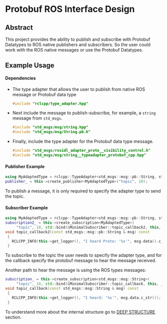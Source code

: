 # Protobuf ROS Interface Design
## Abstract
This project provides the ability to publish and subscribe with Protobuf Datatypes to ROS native publishers and subscribers. So the user could work with the ROS native messages or use the Protobuf Datatypes.

## Example Usage

#### Dependencies

* The type adapter that allows the user to publish from native ROS message or Protobuf data type
    ```cpp
    #include "rclcpp/type_adapter.hpp"
    ```

* Next include the message to publish-subscribe, for example, a `string` message from `std_msgs`.
    ```cpp
    #include "std_msgs/msg/string.hpp"
    #include "std_msgs/msg/String.pb.h"
    ```

* Finally, include the type adapter for the Protobuf data type message.
    ```cpp
    #include "std_msgs/rosidl_adapter_proto__visibility_control.h"
    #include "std_msgs/msg/string__typeadapter_protobuf_cpp.hpp"
    ```
#### Publisher Example
```cpp
using MyAdaptedType = rclcpp::TypeAdapter<std_msgs::msg::pb::String, std_msgs::msg::String>;
publisher_ = this->create_publisher<MyAdaptedType>("topic", 10);
```
To publish a message, it is only required to specify the adapter type to send the topic.

#### Subscriber Example
```cpp
using MyAdaptedType = rclcpp::TypeAdapter<std_msgs::msg::pb::String, std_msgs::msg::String>;
subscription2_ = this->create_subscription<MyAdaptedType>(
     "topic", 10, std::bind(&MinimalSubscriber::topic_callback2, this, _1));
void topic_callback2(const std_msgs::msg::pb::String & msg) const
 {
   RCLCPP_INFO(this->get_logger(), "I heard Proto: '%s'", msg.data().c_str());
 }
```
To subscribe to the topic the user needs to specify the adapter type, and for the callback specify the protobuf message to hear the message received.

Another path to hear the message is using the ROS types messages:

```cpp
subscription_ = this->create_subscription<std_msgs::msg::String>(
     "topic", 10, std::bind(&MinimalSubscriber::topic_callback, this, _1));
void topic_callback(const std_msgs::msg::String & msg) const
 {
   RCLCPP_INFO(this->get_logger(), "I heard: '%s'", msg.data.c_str());
 }

```

To understand more about the internal structure go to [DEEP STRUCTURE](DEEP_STRUCTURE.md) section.